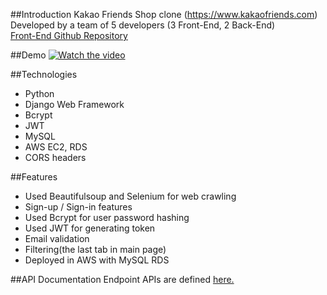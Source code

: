 ##Introduction
Kakao Friends Shop clone (https://www.kakaofriends.com)<br>
Developed by a team of 5 developers (3 Front-End, 2 Back-End)<br>
[Front-End Github Repository](https://github.com/wecode-bootcamp-korea/kakao-frontend)

##Demo
[![Watch the video](https://img.youtube.com/vi/HObgKbCabHo/O.jpg)](https://youtu.be/HObgKbCabHo)

##Technologies
- Python
- Django Web Framework
- Bcrypt
- JWT
- MySQL
- AWS EC2, RDS
- CORS headers

##Features
- Used Beautifulsoup and Selenium for web crawling
- Sign-up / Sign-in features
- Used Bcrypt for user password hashing
- Used JWT for generating token
- Email validation
- Filtering(the last tab in main page)
- Deployed in AWS with MySQL RDS

##API Documentation
Endpoint APIs are defined <a href="https://documenter.getpostman.com/view/11221062/Szmb7f7t" target="_blank">here.</a>
